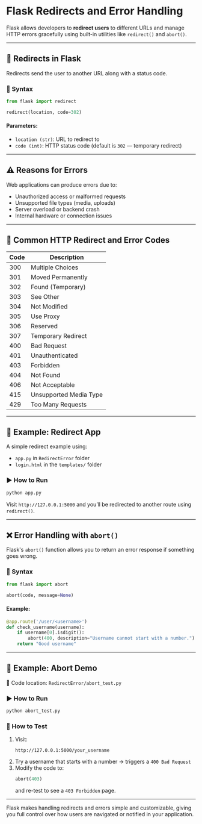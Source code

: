 # Flask Redirects and Error Handling

Flask allows developers to **redirect users** to different URLs and manage HTTP errors gracefully using built-in utilities like `redirect()` and `abort()`.

---

## 🔀 Redirects in Flask

Redirects send the user to another URL along with a status code.

### 🔧 Syntax

```python
from flask import redirect

redirect(location, code=302)
```

#### Parameters:
- `location (str)`: URL to redirect to
- `code (int)`: HTTP status code (default is `302` — temporary redirect)

---

## ⚠️ Reasons for Errors

Web applications can produce errors due to:

- Unauthorized access or malformed requests
- Unsupported file types (media, uploads)
- Server overload or backend crash
- Internal hardware or connection issues

---

## 📑 Common HTTP Redirect and Error Codes

| Code | Description             |
|------|-------------------------|
| 300  | Multiple Choices        |
| 301  | Moved Permanently       |
| 302  | Found (Temporary)       |
| 303  | See Other               |
| 304  | Not Modified            |
| 305  | Use Proxy               |
| 306  | Reserved                |
| 307  | Temporary Redirect      |
| 400  | Bad Request             |
| 401  | Unauthenticated         |
| 403  | Forbidden               |
| 404  | Not Found               |
| 406  | Not Acceptable          |
| 415  | Unsupported Media Type  |
| 429  | Too Many Requests       |

---

## 🚀 Example: Redirect App

A simple redirect example using:

- `app.py` in `RedirectError` folder
- `login.html` in the `templates/` folder

### ▶️ How to Run

```bash
python app.py
```

Visit `http://127.0.0.1:5000` and you’ll be redirected to another route using `redirect()`.

---

## ❌ Error Handling with `abort()`

Flask's `abort()` function allows you to return an error response if something goes wrong.

### 🔧 Syntax

```python
from flask import abort

abort(code, message=None)
```

#### Example:

```python
@app.route('/user/<username>')
def check_username(username):
    if username[0].isdigit():
        abort(400, description="Username cannot start with a number.")
    return "Good username"
```

---

## 📄 Example: Abort Demo

📁 Code location: `RedirectError/abort_test.py`

### ▶️ How to Run

```bash
python abort_test.py
```

### 🧪 How to Test

1. Visit:
   ```
   http://127.0.0.1:5000/your_username
   ```
2. Try a username that starts with a number → triggers a `400 Bad Request`
3. Modify the code to:
   ```python
   abort(403)
   ```
   and re-test to see a `403 Forbidden` page.

---

Flask makes handling redirects and errors simple and customizable, giving you full control over how users are navigated or notified in your application.

